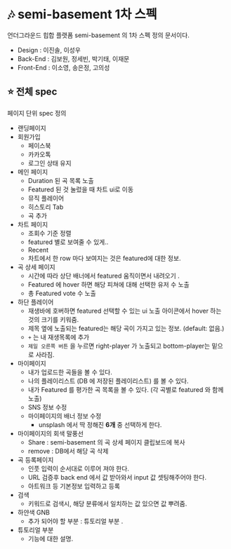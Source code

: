 # 🎶 semi-basement 1차 스펙

언더그라운드 힙합 플랫폼 semi-basement 의 1차 스펙 정의 문서이다.

- Design : 이진솔, 이성우
- Back-End : 김보원, 정세빈, 박기태, 이재문
- Front-End : 이소영, 송은정, 고의성



## ⭐ 전체 spec

페이지 단위 spec 정의

- 랜딩페이지 
- 회원가입 
  - 페이스북 
  - 카카오톡
  - 로그인 상태 유지 
- 메인 페이지 
  - Duration 된 곡 목록 노출
  - Featured 된 것 눌렀을 때 차트 ui로 이동 
  - 뮤직 플레이어
  - 히스토리 Tab
  - 곡 추가 
- 차트 페이지 
  - 조회수 기준 정렬
  - featured 별로 보여줄 수 있게.. 
  - Recent
  - 차트에서 한 row 마다 보여지는 것은 featured에 대한 정보. 
- 곡 상세 페이지 
  - 시간에 따라 상단 배너에서 featured 움직이면서 내려오기 .
  - Featured 에 hover 하면 해당 피쳐에 대해 선택한 유저 수 노출 
  - 총 Featured vote 수 노출 
- 하단 플레이어
  - 재생바에 호버하면 featured 선택할 수 있는 ui 노출 
    아이콘에서 hover 하는 것의 크기를 키워줌. 
  - 제목 옆에 노출되는 featured는 해당 곡이 가지고 있는 정보. (default: 없음.)
  - `+` 는 내 재생목록에 추가
  - `제일 오른쪽 버튼` 을 누르면 right-player 가 노출되고 bottom-player는 밑으로 사라짐.
- 마이페이지
  - 내가 업로드한 곡들을 볼 수 있다.
  - 나의 플레이리스트 (DB 에 저장된 플레이리스트) 를 볼 수 있다.
  - 내가 Featured 를 평가한 곡 목록을 볼 수 있다. (각 곡별로 featured 와 함께 노출)
  - SNS 정보 수정 
  - 마이페이지의 배너 정보 수정  
    - unsplash 에서 딱 정해진 **6개** 중 선택하게 한다. 
- 마이페이지의 회색 말풍선 
  - Share : semi-basement 의 곡 상세 페이지 클립보드에 복사
  - remove : DB에서 해당 곡 삭제 
- 곡 등록페이지 
  - 인풋 입력이 순서대로 이루어 져야 한다. 
  - URL 검증후 back end 에서 값 받아와서 input 값 셋팅해주어야 한다. 
  - 아트워크 등 기본정보 입력하고 등록
- 검색
  - 키워드로 검색시, 해당 분류에서 일치하는 값 있으면 값 뿌려줌. 
- 하얀색 GNB 
  - 추가 되어야 할 부분 : 튜토리얼 부분 .
- 튜토리얼 부분 
  - 기능에 대한 설명.
